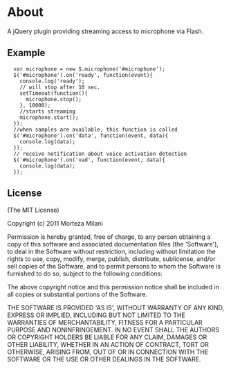 About
=====

A jQuery plugin providing streaming access to microphone via Flash.

Example
-------

      var microphone = new $.microphone('#microphone');
      $('#microphone').on('ready', function(event){
        console.log('ready');
        // will stop after 10 sec.
        setTimeout(function(){
          microphone.stop();
        }, 10000);
        //starts streaming
        microphone.start();
      });
      //when samples are available, this function is called
      $('#microphone').on('data', function(event, data){
        console.log(data);
      });
      // receive notification about voice activation detection
      $('#microphone').on('vad', function(event, data){
        console.log(data);
      });

License
-------

(The MIT License)

Copyright (c) 2011 Morteza Milani

Permission is hereby granted, free of charge, to any person obtaining
a copy of this software and associated documentation files (the
'Software'), to deal in the Software without restriction, including
without limitation the rights to use, copy, modify, merge, publish,
distribute, sublicense, and/or sell copies of the Software, and to
permit persons to whom the Software is furnished to do so, subject to
the following conditions:

The above copyright notice and this permission notice shall be
included in all copies or substantial portions of the Software.

THE SOFTWARE IS PROVIDED 'AS IS', WITHOUT WARRANTY OF ANY KIND,
EXPRESS OR IMPLIED, INCLUDING BUT NOT LIMITED TO THE WARRANTIES OF
MERCHANTABILITY, FITNESS FOR A PARTICULAR PURPOSE AND NONINFRINGEMENT.
IN NO EVENT SHALL THE AUTHORS OR COPYRIGHT HOLDERS BE LIABLE FOR ANY
CLAIM, DAMAGES OR OTHER LIABILITY, WHETHER IN AN ACTION OF CONTRACT,
TORT OR OTHERWISE, ARISING FROM, OUT OF OR IN CONNECTION WITH THE
SOFTWARE OR THE USE OR OTHER DEALINGS IN THE SOFTWARE.
